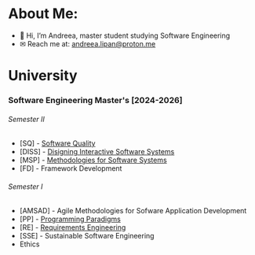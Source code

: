 # About Me:
- 👋 Hi, I’m Andreea, master student studying Software Engineering
- ✉ Reach me at: andreea.lipan@proton.me

# University
### Software Engineering Master's [2024-2026]

###### Semester II
- \[SQ] - [Software Quality](https://github.com/andreea-lipan/SQ)
- \[DISS] - [Disigning Interactive Software Systems](https://github.com/andreea-lipan/beyond-ball)
- \[MSP] - [Methodologies for Software Systems](https://github.com/andreea-lipan/MSP)
- \[FD] - Framework Development

###### Semester I
- \[AMSAD] - Agile Methodologies for Sofware Application Development
- \[PP] - [Programming Paradigms](https://github.com/andreea-lipan/PP)
- \[RE] - [Requirements Engineering](https://github.com/andreea-lipan/RE-Project)
- \[SSE] - Sustainable Software Engineering
- Ethics
